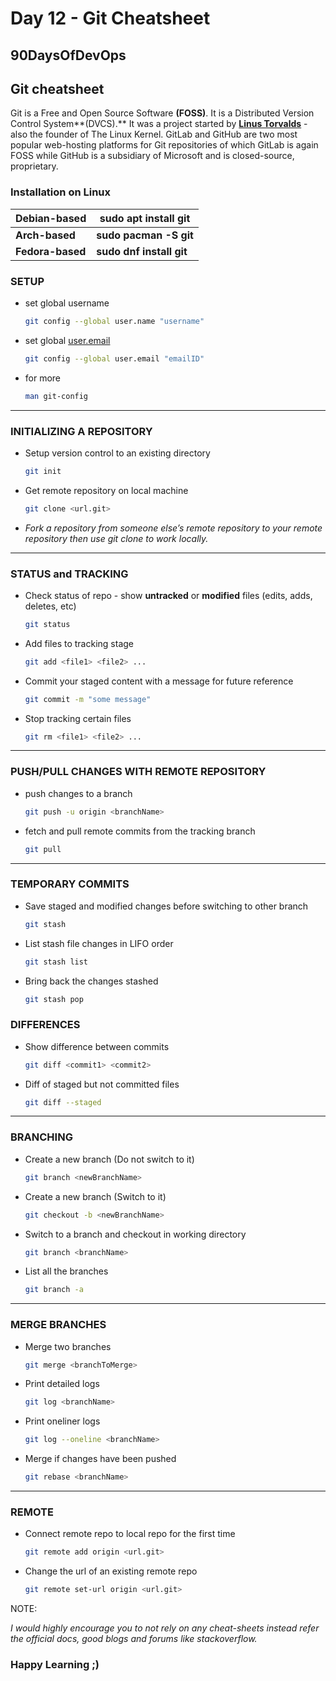 # Day 12 - Git Cheatsheet

## 90DaysOfDevOps

## Git cheatsheet

Git is a Free and Open Source Software **(FOSS)**. It is a Distributed Version Control System**(DVCS).** It was a project started by [**Linus Torvalds**](https://youtu.be/o8NPllzkFhE) - also the founder of The Linux Kernel. GitLab and GitHub are two most popular web-hosting platforms for Git repositories of which GitLab is again FOSS while GitHub is a subsidiary of Microsoft and is closed-source, proprietary.

### Installation on Linux

| **Debian-based** | **sudo apt install git** |
| --- | --- |
| **Arch-based** | **sudo pacman -S git** |
| **Fedora-based** | **sudo dnf install git** |

### SETUP

* set global username
    
    ```bash
    git config --global user.name "username"
    ```
    
* set global [user.email](http://user.email)
    
    ```bash
    git config --global user.email "emailID"
    ```
    
* for more
    
    ```bash
    man git-config
    ```
    

---

### INITIALIZING A REPOSITORY

* Setup version control to an existing directory
    
    ```bash
    git init
    ```
    
* Get remote repository on local machine
    
    ```bash
    git clone <url.git>
    ```
    
* *Fork a repository from someone else’s remote repository to your remote repository then use git clone to work locally.*
    

---

### STATUS and TRACKING

* Check status of repo - show **untracked** or **modified** files (edits, adds, deletes, etc)
    
    ```bash
    git status
    ```
    
* Add files to tracking stage
    
    ```bash
    git add <file1> <file2> ...
    ```
    
* Commit your staged content with a message for future reference
    
    ```bash
    git commit -m "some message"
    ```
    
* Stop tracking certain files
    
    ```bash
    git rm <file1> <file2> ...
    ```
    

---

### PUSH/PULL CHANGES WITH REMOTE REPOSITORY

* push changes to a branch
    
    ```bash
    git push -u origin <branchName>
    ```
    
* fetch and pull remote commits from the tracking branch
    
    ```bash
    git pull
    ```
    

---

### TEMPORARY COMMITS

* Save staged and modified changes before switching to other branch
    
    ```bash
    git stash
    ```
    
* List stash file changes in LIFO order
    
    ```bash
    git stash list
    ```
    
* Bring back the changes stashed
    
    ```bash
    git stash pop 
    ```
    

### DIFFERENCES

* Show difference between commits
    
    ```bash
    git diff <commit1> <commit2>
    ```
    
* Diff of staged but not committed files
    
    ```bash
    git diff --staged
    ```
    

---

### BRANCHING

* Create a new branch (Do not switch to it)
    
    ```bash
    git branch <newBranchName>
    ```
    
* Create a new branch (Switch to it)
    
    ```bash
    git checkout -b <newBranchName>
    ```
    
* Switch to a branch and checkout in working directory
    
    ```bash
    git branch <branchName>
    ```
    
* List all the branches
    
    ```bash
    git branch -a
    ```
    

---

### MERGE BRANCHES

* Merge two branches
    
    ```bash
    git merge <branchToMerge>
    ```
    
* Print detailed logs
    
    ```bash
    git log <branchName>
    ```
    
* Print oneliner logs
    
    ```bash
    git log --oneline <branchName>
    ```
    
* Merge if changes have been pushed
    
    ```bash
    git rebase <branchName>
    ```
    

---

### REMOTE

* Connect remote repo to local repo for the first time
    
    ```bash
    git remote add origin <url.git>
    ```
    
* Change the url of an existing remote repo
    
    ```bash
    git remote set-url origin <url.git>
    ```
    

NOTE:

*I would highly encourage you to not rely on any cheat-sheets instead refer the official docs, good blogs and forums like stackoverflow.*

### Happy Learning ;)